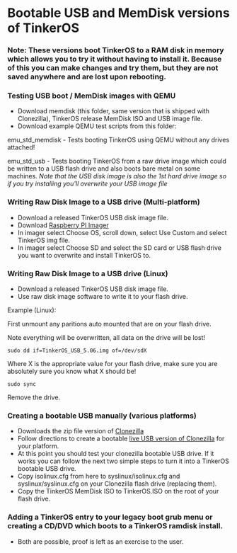 # Bootable USB and MemDisk versions of TinkerOS

### Note: These versions boot TinkerOS to a RAM disk in memory which allows you to try it without having to install it.  Because of this you can make changes and try them, but they are not saved anywhere and are lost upon rebooting.

### Testing USB boot / MemDisk images with QEMU
- Download memdisk (this folder, same version that is shipped with Clonezilla), TinkerOS release MemDisk ISO and USB image file.
- Download example QEMU test scripts from this folder:

emu_std_memdisk - Tests booting TinkerOS using QEMU without any drives attached!

emu_std_usb - Tests booting TinkerOS from a raw drive image which could be written to a USB flash drive and also boots bare metal on some machines.  *Note that the USB disk image is also the 1st hard drive image so if you try installing you'll overwrite your USB image file*

### Writing Raw Disk Image to a USB drive (Multi-platform)
- Download a released TinkerOS USB disk image file.
- Download <a href="https://www.raspberrypi.org/software/">Raspberry PI Imager</a>
- In imager select Choose OS, scroll down, select Use Custom and select TinkerOS img file.
- In imager select Choose SD and select the SD card or USB flash drive you want to overwrite and install TinkerOS to.

### Writing Raw Disk Image to a USB drive (Linux)
- Download a released TinkerOS USB disk image file.
- Use raw disk image software to write it to your flash drive. 

Example (Linux):

First unmount any paritions auto mounted that are on your flash drive.

Note everything will be overwritten, all data on the drive will be lost!

`sudo dd if=TinkerOS_USB_5.06.img of=/dev/sdX` 

Where X is the appropriate value for your flash drive, make sure you are absolutely sure you know what X should be!

`sudo sync`

Remove the drive.

### Creating a bootable USB manually (various platforms)
- Downloads the zip file version of <a href="https://clonezilla.org/">Clonezilla</a>
- Follow directions to create a bootable <a href="https://clonezilla.org/liveusb.php">live USB version of Clonezilla</a> for your platform.
- At this point you should test your clonezilla bootable USB drive. If it works you can follow the next two simple steps to turn it into a TinkerOS bootable USB drive.
- Copy isolinux.cfg from here to syslinux/isolinux.cfg and syslinux/syslinux.cfg on your Clonezilla flash drive (replacing them).
- Copy the TinkerOS MemDisk ISO to TinkerOS.ISO on the root of your flash drive.


### Adding a TinkerOS entry to your legacy boot grub menu or creating a CD/DVD which boots to a TinkerOS ramdisk install.
- Both are possible, proof is left as an exercise to the user.
